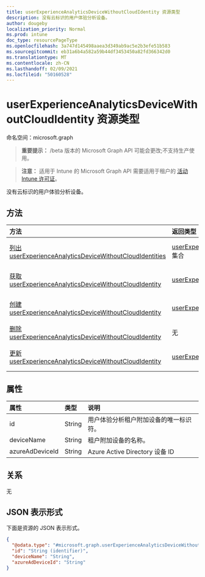 ```yaml
---
title: userExperienceAnalyticsDeviceWithoutCloudIdentity 资源类型
description: 没有云标识的用户体验分析设备。
author: dougeby
localization_priority: Normal
ms.prod: intune
doc_type: resourcePageType
ms.openlocfilehash: 3a747d145498aaea3d349ab9ac5e2b3efe51b583
ms.sourcegitcommit: eb31a6b4a582a59b44df3453450a82fd366342d0
ms.translationtype: MT
ms.contentlocale: zh-CN
ms.lasthandoff: 02/09/2021
ms.locfileid: "50160528"
---
```

# <a name="userexperienceanalyticsdevicewithoutcloudidentity-resource-type"></a>userExperienceAnalyticsDeviceWithoutCloudIdentity 资源类型

命名空间：microsoft.graph

> **重要提示：** /beta 版本的 Microsoft Graph API 可能会更改;不支持生产使用。

> **注意：** 适用于 Intune 的 Microsoft Graph API 需要适用于租户的 [活动 Intune 许可证](https://go.microsoft.com/fwlink/?linkid=839381)。

没有云标识的用户体验分析设备。

## <a name="methods"></a>方法
|方法|返回类型|说明|
|:---|:---|:---|
|[列出 userExperienceAnalyticsDeviceWithoutCloudIdentities](../api/intune-devices-userexperienceanalyticsdevicewithoutcloudidentity-list.md)|[userExperienceAnalyticsDeviceWithoutCloudIdentity](../resources/intune-devices-userexperienceanalyticsdevicewithoutcloudidentity.md) 集合|列出 [userExperienceAnalyticsDeviceWithoutCloudIdentity](../resources/intune-devices-userexperienceanalyticsdevicewithoutcloudidentity.md) 对象的属性和关系。|
|[获取 userExperienceAnalyticsDeviceWithoutCloudIdentity](../api/intune-devices-userexperienceanalyticsdevicewithoutcloudidentity-get.md)|[userExperienceAnalyticsDeviceWithoutCloudIdentity](../resources/intune-devices-userexperienceanalyticsdevicewithoutcloudidentity.md)|读取 [userExperienceAnalyticsDeviceWithoutCloudIdentity](../resources/intune-devices-userexperienceanalyticsdevicewithoutcloudidentity.md) 对象的属性和关系。|
|[创建 userExperienceAnalyticsDeviceWithoutCloudIdentity](../api/intune-devices-userexperienceanalyticsdevicewithoutcloudidentity-create.md)|[userExperienceAnalyticsDeviceWithoutCloudIdentity](../resources/intune-devices-userexperienceanalyticsdevicewithoutcloudidentity.md)|创建新的 [userExperienceAnalyticsDeviceWithoutCloudIdentity](../resources/intune-devices-userexperienceanalyticsdevicewithoutcloudidentity.md) 对象。|
|[删除 userExperienceAnalyticsDeviceWithoutCloudIdentity](../api/intune-devices-userexperienceanalyticsdevicewithoutcloudidentity-delete.md)|无|删除用户 [ExperienceAnalyticsDeviceWithoutCloudIdentity](../resources/intune-devices-userexperienceanalyticsdevicewithoutcloudidentity.md)。|
|[更新 userExperienceAnalyticsDeviceWithoutCloudIdentity](../api/intune-devices-userexperienceanalyticsdevicewithoutcloudidentity-update.md)|[userExperienceAnalyticsDeviceWithoutCloudIdentity](../resources/intune-devices-userexperienceanalyticsdevicewithoutcloudidentity.md)|更新 [userExperienceAnalyticsDeviceWithoutCloudIdentity 对象](../resources/intune-devices-userexperienceanalyticsdevicewithoutcloudidentity.md) 的属性。|

## <a name="properties"></a>属性
|属性|类型|说明|
|:---|:---|:---|
|id|String|用户体验分析租户附加设备的唯一标识符。|
|deviceName|String|租户附加设备的名称。|
|azureAdDeviceId|String|Azure Active Directory 设备 ID|

## <a name="relationships"></a>关系
无

## <a name="json-representation"></a>JSON 表示形式
下面是资源的 JSON 表示形式。
<!-- {
  "blockType": "resource",
  "keyProperty": "id",
  "@odata.type": "microsoft.graph.userExperienceAnalyticsDeviceWithoutCloudIdentity"
}
-->
``` json
{
  "@odata.type": "#microsoft.graph.userExperienceAnalyticsDeviceWithoutCloudIdentity",
  "id": "String (identifier)",
  "deviceName": "String",
  "azureAdDeviceId": "String"
}
```




